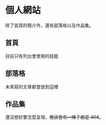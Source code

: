 # 個人網站

除了首頁的簡介外，還有部落格以及作品集。

## 首頁

目前只有列出會使用的技能

## 部落格

未來寫的文章都會放到這裡

## 作品集

還沒想好要怎麼呈現，~~應該會有一陣子都是 404~~。

